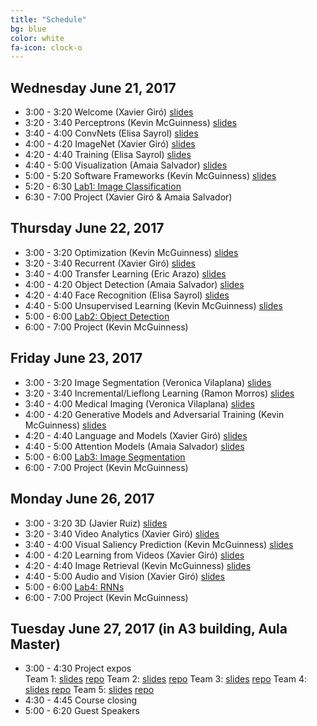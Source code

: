 ```yaml
---
title: "Schedule"
bg: blue
color: white
fa-icon: clock-o
---
```


## Wednesday June 21, 2017

- 3:00 - 3:20 Welcome (Xavier Giró) [slides][d1l1-slides] 
- 3:20 - 3:40 Perceptrons (Kevin McGuinness) [slides][d1l2-slides] 
- 3:40 - 4:00 ConvNets (Elisa Sayrol) [slides][d1l3-slides] 
- 4:00 - 4:20 ImageNet (Xavier Giró) [slides][d1l4-slides] 
- 4:20 - 4:40 Training (Elisa Sayrol) [slides][d1l5-slides] 
- 4:40 - 5:00 Visualization (Amaia Salvador) [slides][d1l6-slides] 
- 5:00 - 5:20 Software Frameworks (Kevin McGuinness) [slides][d1l7-slides] 
- 5:20 - 6:30 [Lab1: Image Classification][Lab1] 
- 6:30 - 7:00 Project (Xavier Giró & Amaia Salvador)

[d1l1-slides]: https://www.slideshare.net/xavigiro/welcome-d1l1-2017-upc-deep-learning-for-computer-vision
[d1l2-slides]: https://www.slideshare.net/xavigiro/perceptrons-d1l2-2017-upc-deep-learning-for-computer-vision
[d1l3-slides]: https://www.slideshare.net/xavigiro/convolutional-neural-networks-d1l3-2017-upc-deep-learning-for-computer-vision
[d1l4-slides]: https://www.slideshare.net/xavigiro/image-classification-on-imagenet-d1l4-2017-upc-deep-learning-for-computer-vision
[d1l5-slides]: https://www.slideshare.net/xavigiro/training-deep-networks-d1l5-2017-upc-deep-learning-for-computer-vision
[d1l6-slides]: https://www.slideshare.net/xavigiro/visualization-of-deep-learning-models-d1l6-2017-upc-deep-learning-for-computer-vision
[d1l7-slides]: https://www.slideshare.net/xavigiro/software-frameworks-for-deep-learning-d1l7-2017-upc-deep-learning-for-computer-vision

## Thursday June 22, 2017

- 3:00 - 3:20 Optimization (Kevin McGuinness) [slides][d2l1-slides] 
- 3:20 - 3:40 Recurrent (Xavier Giró) [slides][d2l2-slides]
- 3:40 - 4:00 Transfer Learning (Eric Arazo) [slides][d2l3-slides] 
- 4:00 - 4:20 Object Detection (Amaia Salvador) [slides][d2l4-slides] 
- 4:20 - 4:40 Face Recognition (Elisa Sayrol) [slides][d2l5-slides]
- 4:40 - 5:00 Unsupervised Learning (Kevin McGuinness) [slides][d2l6-slides] 
- 5:00 - 6:00 [Lab2: Object Detection][Lab2] 
- 6:00 - 7:00 Project (Kevin McGuinness) 

[d2l1-slides]: https://www.slideshare.net/xavigiro/optimization-for-deep-networks-d2l1-2017-upc-deep-learning-for-computer-vision
[d2l2-slides]: https://www.slideshare.net/xavigiro/recurrent-neural-networks-d2l2-2017-upc-deep-learning-for-computer-vision
[d2l3-slides]: https://www.slideshare.net/xavigiro/transfer-learning-and-domain-adaptation-d2l3-2017-upc-deep-learning-for-computer-vision
[d2l4-slides]: https://www.slideshare.net/xavigiro/object-detection-d2l4-2017-upc-deep-learning-for-computer-vision
[d2l5-slides]: https://www.slideshare.net/xavigiro/face-recognition-d2l5-2017-upc-deep-learning-for-computer-vision
[d2l6-slides]: https://www.slideshare.net/xavigiro/unsupervised-learning-d2l6-2017-upc-deep-learning-for-computer-vision


## Friday June 23, 2017

- 3:00 - 3:20 Image Segmentation (Veronica Vilaplana) [slides][d3l1-slides]
- 3:20 - 3:40 Incremental/Lieflong Learning (Ramon Morros) [slides][d3l2-slides]
- 3:40 - 4:00 Medical Imaging (Veronica Vilaplana) [slides][d3l3-slides] 
- 4:00 - 4:20 Generative Models and Adversarial Training (Kevin McGuinness) [slides][d3l4-slides] 
- 4:20 - 4:40 Language and Models (Xavier Giró) [slides][d3l5-slides] 
- 4:40 - 5:00 Attention Models (Amaia Salvador) [slides][d3l6-slides]
- 5:00 - 6:00 [Lab3: Image Segmentation][Lab3]
- 6:00 - 7:00 Project (Kevin McGuinness)

[d3l1-slides]: https://www.slideshare.net/xavigiro/image-segmentation-d3l1-2017-upc-deep-learning-for-computer-vision
[d3l2-slides]: https://www.slideshare.net/xavigiro/lifelong-incremental-learning-d3l2-2017-upc-deep-learning-for-computer-vision
[d3l3-slides]: https://www.slideshare.net/xavigiro/medical-imaging-d3l3-2017-upc-deep-learning-for-computer-vision
[d3l4-slides]: https://www.slideshare.net/xavigiro/generative-models-and-adversarial-training-d3l4-2017-upc-deep-learning-for-computer-vision
[d3l5-slides]: https://www.slideshare.net/xavigiro/language-and-vision-d3l5-2017-upc-deep-learning-for-computer-vision
[d3l6-slides]: https://www.slideshare.net/xavigiro/attention-models-d3l6-2017-upc-deep-learning-for-computer-vision

## Monday June 26, 2017

- 3:00 - 3:20 3D (Javier Ruiz) [slides][d4l1-slides] 
- 3:20 - 3:40 Video Analytics (Xavier Giró) [slides][d4l2-slides]
- 3:40 - 4:00 Visual Saliency Prediction (Kevin McGuinness) [slides][d4l3-slides]
- 4:00 - 4:20 Learning from Videos (Xavier Giró) [slides][d4l4-slides] 
- 4:20 - 4:40 Image Retrieval (Kevin McGuinness) [slides][d4l5-slides]
- 4:40 - 5:00 Audio and Vision (Xavier Giró) [slides][d4l6-slides] 
- 5:00 - 6:00 [Lab4: RNNs][Lab4]
- 6:00 - 7:00 Project (Kevin McGuinness)

[d4l1-slides]: https://www.slideshare.net/xavigiro/3d-images-d4l1-2017-upc-deep-learning-for-computer-vision
[d4l2-slides]: https://www.slideshare.net/xavigiro/video-analysis-d4l2-2017-upc-deep-learning-for-computer-vision
[d4l3-slides]: https://www.slideshare.net/xavigiro/visual-saliency-d4l3-2017-upc-deep-learning-for-computer-vision
[d4l4-slides]: https://www.slideshare.net/xavigiro/learning-with-videos-d4l4-2017-upc-deep-learning-for-computer-vision
[d4l5-slides]: https://www.slideshare.net/xavigiro/image-retrieval-d4l5-2017-upc-deep-learning-for-computer-vision
[d4l6-slides]: https://www.slideshare.net/xavigiro/audio-and-vision-d4l6-2017-upc-deep-learning-for-computer-vision

## Tuesday June 27, 2017 (in A3 building, Aula Master)

- 3:00 - 4:30 Project expos  
Team 1: [slides][team1-slides] [repo][team1-repo]
Team 2: [slides][team2-slides] [repo][team2-repo]
Team 3: [slides][team3-slides] [repo][team3-repo]
Team 4: [slides][team4-slides] [repo][team4-repo]
Team 5: [slides][team5-slides] [repo][team5-repo]
- 4:30 - 4:45 Course closing
- 5:00 - 6:20 Guest Speakers 

[team1-slides]: https://docs.google.com/presentation/d/1AG8W7POTrbxejGYCEjY7OwQmohAq1GPshldX3383sbE/edit?usp=sharing
[team1-repo]: https://github.com/telecombcn-dl/2017-dlcv-team1

[team2-slides]: https://docs.google.com/presentation/d/137KKTWRFaWbdivlYSQShH3Pd3Fa1jW3xybd6k5mm38Q/edit?usp=sharing
[team2-repo]: https://github.com/telecombcn-dl/2017-dlcv-team2

[team3-slides]: https://docs.google.com/presentation/d/1YzjJAHOwEHqXg_dyOeUYbEZpT9yMI0y76qPxYGaiIoA/edit?usp=sharing
[team3-repo]: https://github.com/telecombcn-dl/2017-dlcv-team3

[team4-slides]: https://docs.google.com/presentation/d/1AIz5Tm1V5w99xBiAgvETFbdEm7sKbCgxZd4o_qFcSXM/edit?usp=sharing
[team4-repo]: https://github.com/telecombcn-dl/2017-dlcv-team4

[team5-slides]: https://docs.google.com/presentation/d/11xEjeroV8rERNOU3h3vSuVRphoamkr_SbiKf8sR5Zbc/edit?usp=sharing
[team5-repo]: https://github.com/telecombcn-dl/2017-dlcv-team5

[Lab1]: https://nvidia.qwiklab.com/focuses/preview/1579?locale=en
[Lab2]: https://nvidia.qwiklab.com/focuses/preview/1204?locale=en
[Lab3]: https://nvidia.qwiklab.com/focuses/preview/2193?locale=en
[Lab4]: https://nvidia.qwiklab.com/focuses/preview/3043?locale=en

